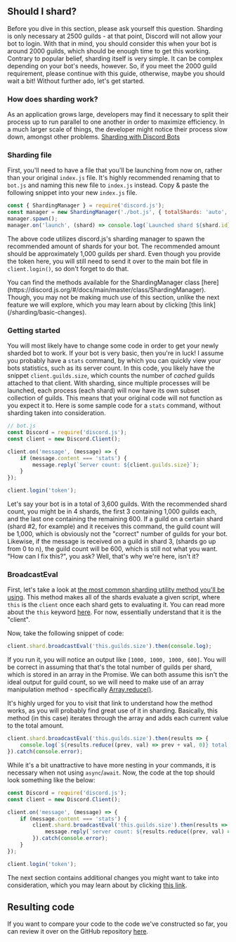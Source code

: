 ## Should I shard?

Before you dive in this section, please ask yourself this question. Sharding is only necessary at 2500 guilds - at that point, Discord will not allow your bot to login. With that in mind, you should consider this when your bot is around 2000 guilds, which should be enough time to get this working. Contrary to popular belief, sharding itself is very simple. It can be complex depending on your bot's needs, however. So, if you meet the 2000 guild requirement, please continue with this guide, otherwise, maybe you should wait a bit! Without further ado, let's get started.

### How does sharding work?

As an application grows large, developers may find it necessary to split their process up to run parallel to one another in order to maximize efficiency. In a much larger scale of things, the developer might notice their process slow down, amongst other problems.
[Sharding with Discord Bots](https://discordapp.com/developers/docs/topics/gateway#sharding)

### Sharding file

First, you'll need to have a file that you'll be launching from now on, rather than your original `index.js` file. It's highly recommended renaming that to `bot.js` and naming this new file to `index.js` instead. Copy & paste the following snippet into your new `index.js` file.

```js
const { ShardingManager } = require('discord.js');
const manager = new ShardingManager('./bot.js', { totalShards: 'auto', token: 'your-token-goes-here' });
manager.spawn();
manager.on('launch', (shard) => console.log(`Launched shard ${shard.id}`));
```

The above code utilizes discord.js's sharding manager to spawn the recommended amount of shards for your bot. The recommended amount should be approximately 1,000 guilds per shard. Even though you provide the token here, you will still need to send it over to the main bot file in `client.login()`, so don't forget to do that.

<p class="tip">You can find the methods available for the ShardingManager class [here](https://discord.js.org/#/docs/main/master/class/ShardingManager). Though, you may not be making much use of this section, unlike the next feature we will explore, which you may learn about by clicking [this link](/sharding/basic-changes).</p>

### Getting started

You will most likely have to change some code in order to get your newly sharded bot to work. If your bot is very basic, then you're in luck! I assume you probably have a `stats` command, by which you can quickly view your bots statistics, such as its server count. In this code, you likely have the snippet `client.guilds.size`, which counts the number of *cached* guilds attached to that client. With sharding, since multiple processes will be launched, each process (each shard) will now have its own subset collection of guilds. This means that your original code will not function as you expect it to. Here is some sample code for a `stats` command, without sharding taken into consideration.

```js
// bot.js
const Discord = require('discord.js');
const client = new Discord.Client();

client.on('message', (message) => {
	if (message.content === 'stats') {
		message.reply(`Server count: ${client.guilds.size}`);
	}
});

client.login('token');
```

Let's say your bot is in a total of 3,600 guilds. With the recommended shard count, you might be in 4 shards, the first 3 containing 1,000 guilds each, and the last one containing the remaining 600. If a guild on a certain shard (shard #2, for example) and it receives this command, the guild count will be 1,000, which is obviously not the "correct" number of guilds for your bot. Likewise, if the message is received on a guild in shard 3, (shards go up from 0 to n), the guild count will be 600, which is still not what you want. "How can I fix this?", you ask? Well, that's why we're here, isn't it?

### BroadcastEval

First, let's take a look at [the most common sharding utility method you'll be using](https://discord.js.org/#/docs/main/stable/class/ShardClientUtil?scrollTo=broadcastEval). This method makes all of the shards evaluate a given script, where `this` is the `client` once each shard gets to evaluating it. You can read more about the `this` keyword [here](https://developer.mozilla.org/en-US/docs/Web/JavaScript/Reference/Operators/this). For now, essentially understand that it is the "client".

Now, take the following snippet of code:

```js
client.shard.broadcastEval('this.guilds.size').then(console.log);
```

If you run it, you will notice an output like `[1000, 1000, 1000, 600]`. You will be correct in assuming that that's the total number of guilds per shard, which is stored in an array in the Promise. We can both assume this isn't the ideal output for guild count, so we will need to make use of an array manipulation method - specifically [Array.reduce()](https://developer.mozilla.org/en-US/docs/Web/JavaScript/Reference/Global_Objects/Array/Reduce).

It's highly urged for you to visit that link to understand how the method works, as you will probably find great use of it in sharding. Basically, this method (in this case) iterates through the array and adds each current value to the total amount.

```js
client.shard.broadcastEval('this.guilds.size').then(results => {
	console.log(`${results.reduce((prev, val) => prev + val, 0)} total guilds`);
}).catch(console.error);
```

While it's a bit unattractive to have more nesting in your commands, it is necessary when not using `async`/`await`. Now, the code at the top should look something like the below:

```js
const Discord = require('discord.js');
const client = new Discord.Client();

client.on('message', (message) => {
	if (message.content === 'stats') {
		client.shard.broadcastEval('this.guilds.size').then(results => {
			message.reply(`server count: ${results.reduce((prev, val) => prev + val, 0)}`);
		}).catch(console.error);
	}
});

client.login('token');
```

The next section contains additional changes you might want to take into consideration, which you may learn about by clicking [this link](/sharding/additional-information).

## Resulting code

If you want to compare your code to the code we've constructed so far, you can review it over on the GitHub repository [here](https://github.com/Danktuary/Making-Bots-with-Discord.js/tree/master/code_samples/sharding/getting-started).
